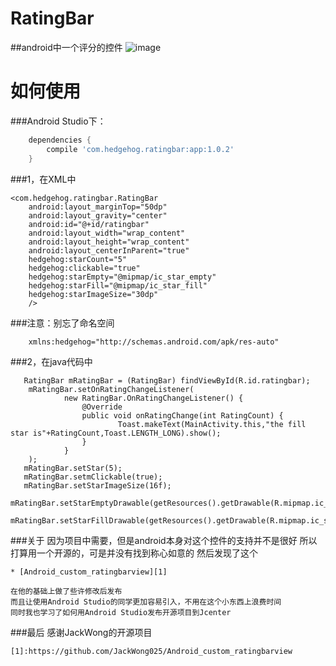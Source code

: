# RatingBar
##android中一个评分的控件
![image](https://github.com/hedge-hog/RatingBar/blob/master/ic_demo.png)
# 如何使用
###Android Studio下：
```groovy
    dependencies {
        compile 'com.hedgehog.ratingbar:app:1.0.2'
    }
```
###1，在XML中

    <com.hedgehog.ratingbar.RatingBar
        android:layout_marginTop="50dp"
        android:layout_gravity="center"
        android:id="@+id/ratingbar"
        android:layout_width="wrap_content"
        android:layout_height="wrap_content"
        android:layout_centerInParent="true"
        hedgehog:starCount="5"
        hedgehog:clickable="true"
        hedgehog:starEmpty="@mipmap/ic_star_empty"
        hedgehog:starFill="@mipmap/ic_star_fill"
        hedgehog:starImageSize="30dp"
        />
###注意：别忘了命名空间
```
    xmlns:hedgehog="http://schemas.android.com/apk/res-auto"
```
###2，在java代码中

       RatingBar mRatingBar = (RatingBar) findViewById(R.id.ratingbar);
        mRatingBar.setOnRatingChangeListener(
                new RatingBar.OnRatingChangeListener() {
                    @Override
                    public void onRatingChange(int RatingCount) {
                            Toast.makeText(MainActivity.this,"the fill star is"+RatingCount,Toast.LENGTH_LONG).show();
                    }
                }
        );
       mRatingBar.setStar(5);
       mRatingBar.setmClickable(true);
       mRatingBar.setStarImageSize(16f);
       mRatingBar.setStarEmptyDrawable(getResources().getDrawable(R.mipmap.ic_star_empty));
       mRatingBar.setStarFillDrawable(getResources().getDrawable(R.mipmap.ic_star_fill));
###关于
    因为项目中需要，但是android本身对这个控件的支持并不是很好
    所以打算用一个开源的，可是并没有找到称心如意的
    然后发现了这个
    
    * [Android_custom_ratingbarview][1]
    
    在他的基础上做了些许修改后发布
    而且让使用Android Studio的同学更加容易引入，不用在这个小东西上浪费时间
    同时我也学习了如何用Android Studio发布开源项目到Jcenter
###最后
    感谢JackWong的开源项目
    
    [1]:https://github.com/JackWong025/Android_custom_ratingbarview

    
